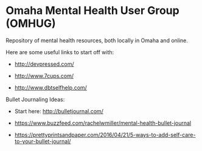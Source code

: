 # Omaha Mental Health User Group (OMHUG)
Repository of mental health resources, both locally in Omaha and online.

Here are some useful links to start off with:

* http://devpressed.com/

* http://www.7cups.com/

* http://www.dbtselfhelp.com/




Bullet Journaling Ideas:

* Start here: http://bulletjournal.com/

* https://www.buzzfeed.com/rachelwmiller/mental-health-bullet-journal

* https://prettyprintsandpaper.com/2016/04/21/5-ways-to-add-self-care-to-your-bullet-journal/
